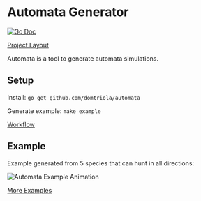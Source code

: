 # Automata Generator

[![Go Doc](https://img.shields.io/badge/godoc-reference-blue.svg?style=flat-square)](http://godoc.org/github.com/domtriola/automata)

[Project Layout](https://github.com/golang-standards/project-layout)

Automata is a tool to generate automata simulations.

## Setup

Install: `go get github.com/domtriola/automata`

Generate example: `make example`

[Workflow](docs/workflow.md)

## Example

Example generated from 5 species that can hunt in all directions:

![Automata Example Animation](assets/examples/5s3tnw-n-ne-e-se-s-sw-w.gif)

[More Examples](assets/examples)
